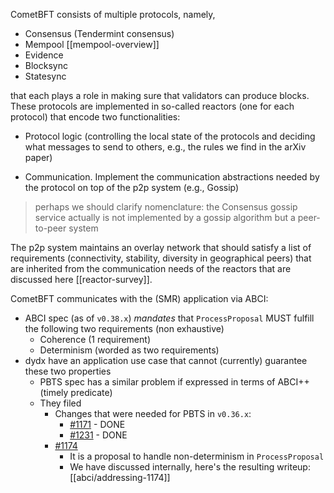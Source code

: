 CometBFT consists of multiple protocols, namely,
- Consensus (Tendermint consensus)
- Mempool [[mempool-overview]]
- Evidence
- Blocksync
- Statesync

that each plays a role in making sure that validators can produce blocks. These protocols are implemented in so-called reactors (one for each protocol) that encode two functionalities:

- Protocol logic (controlling the local state of the protocols and deciding what messages to send to others, e.g., the rules we find in the arXiv paper)

- Communication. Implement the communication abstractions needed by the protocol on top of the p2p system (e.g., Gossip)

> perhaps we should clarify nomenclature: the Consensus gossip service actually is not implemented by a gossip algorithm but a peer-to-peer system

The p2p system maintains an overlay network that should satisfy a list of requirements (connectivity, stability, diversity in geographical peers) that are inherited from the communication needs of the reactors that are discussed here [[reactor-survey]].

CometBFT communicates with the (SMR) application via ABCI:

- ABCI spec (as of `v0.38.x`) _mandates_ that `ProcessProposal` MUST fulfill the following two requirements (non exhaustive)
  - Coherence (1 requirement)
  - Determinism (worded as two requirements)
- dydx have an application use case that cannot (currently) guarantee these two properties
  - PBTS spec has a similar problem if expressed in terms of ABCI++ (timely predicate)
  - They filed
    - Changes that were needed for PBTS in `v0.36.x`:
      - [#1171](https://github.com/cometbft/cometbft/issues/1171) - DONE
      - [#1231](https://github.com/cometbft/cometbft/issues/1231) - DONE
    - [#1174](https://github.com/cometbft/cometbft/issues/1174)
      - It is a proposal to handle non-determinism in `ProcessProposal`
      - We have discussed internally, here's the resulting writeup: [[abci/addressing-1174]]

